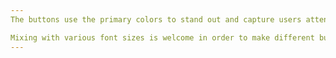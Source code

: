 ```yaml
---
The buttons use the primary colors to stand out and capture users attention.

Mixing with various font sizes is welcome in order to make different button variations.
---
```

